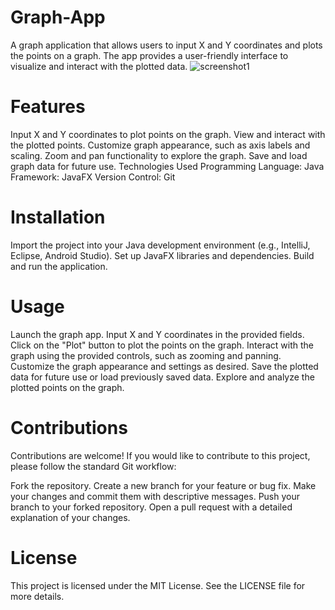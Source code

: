 # Graph-App
A graph application that allows users to input X and Y coordinates and plots the points on a graph. The app provides a user-friendly interface to visualize and interact with the plotted data.
![screenshot1](https://github.com/yesiamrajeev/Graph-App/assets/125568812/0c0469db-4705-413a-bdb2-5ec18fd11256)


# Features
Input X and Y coordinates to plot points on the graph.
View and interact with the plotted points.
Customize graph appearance, such as axis labels and scaling.
Zoom and pan functionality to explore the graph.
Save and load graph data for future use.
Technologies Used
Programming Language: Java
Framework: JavaFX
Version Control: Git
# Installation
Import the project into your Java development environment (e.g., IntelliJ, Eclipse, Android Studio).
Set up JavaFX libraries and dependencies.
Build and run the application.
# Usage
Launch the graph app.
Input X and Y coordinates in the provided fields.
Click on the "Plot" button to plot the points on the graph.
Interact with the graph using the provided controls, such as zooming and panning.
Customize the graph appearance and settings as desired.
Save the plotted data for future use or load previously saved data.
Explore and analyze the plotted points on the graph.
# Contributions
Contributions are welcome! If you would like to contribute to this project, please follow the standard Git workflow:

Fork the repository.
Create a new branch for your feature or bug fix.
Make your changes and commit them with descriptive messages.
Push your branch to your forked repository.
Open a pull request with a detailed explanation of your changes.
# License
This project is licensed under the MIT License. See the LICENSE file for more details.
